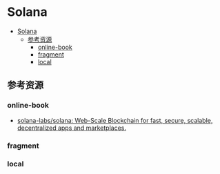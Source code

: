 # Solana

<!--ts-->
* [Solana](#solana)
   * [参考资源](#参考资源)
      * [online-book](#online-book)
      * [fragment](#fragment)
      * [local](#local)

<!-- Created by https://github.com/ekalinin/github-markdown-toc -->
<!-- Added by: runner, at: Wed Sep 14 14:34:15 UTC 2022 -->

<!--te-->

## 参考资源

### online-book

- [solana-labs/solana: Web-Scale Blockchain for fast, secure, scalable, decentralized apps and marketplaces.](https://github.com/solana-labs/solana)

### fragment

### local
